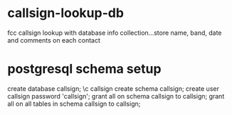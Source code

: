 # callsign-lookup-db
fcc callsign lookup with database info collection...store name, band, date and comments on each contact

# postgresql schema setup
create database callsign;
\c callsign
create schema callsign;
create user callsign password 'callsign';
grant all on schema callsign to callsign;
grant all on all tables in schema callsign to callsign;